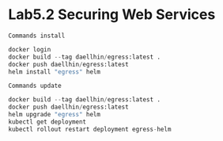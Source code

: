 # Lab5.2 Securing Web Services
`Commands install`
```python
docker login
docker build --tag daellhin/egress:latest .
docker push daellhin/egress:latest
helm install "egress" helm
```

`Commands update`
```python
docker build --tag daellhin/egress:latest .
docker push daellhin/egress:latest
helm upgrade "egress" helm
kubectl get deployment
kubectl rollout restart deployment egress-helm
```

